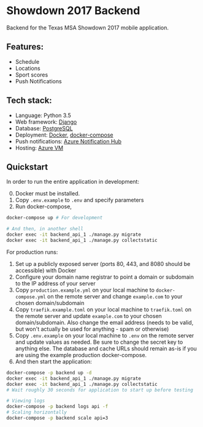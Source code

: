# **Showdown 2017 Backend**
Backend for the Texas MSA Showdown 2017 mobile application.

## Features:
* Schedule
* Locations
* Sport scores
* Push Notifications

## Tech stack:
* Language: Python 3.5
* Web framework: [Django](https://www.djangoproject.com)
* Database: [PostgreSQL](https://www.postgresql.org/)
* Deployment: [Docker](https://www.docker.com/), [docker-compose](https://docs.docker.com/compose/)
* Push notifications: [Azure Notification Hub](https://azure.microsoft.com/en-us/services/notification-hubs/)
* Hosting: [Azure VM](https://docs.microsoft.com/en-us/azure/virtual-machines/virtual-machines-linux-docker-compose-quickstart)


## Quickstart

In order to run the entire application in development:

0. Docker must be installed. 
1. Copy ```.env.example``` to ```.env``` and specify parameters
2. Run docker-compose,

```bash
docker-compose up # For development

# And then, in another shell
docker exec -it backend_api_1 ./manage.py migrate
docker exec -it backend_api_1 ./manage.py collectstatic
```

For production runs:
1. Set up a publicly exposed server (ports 80, 443, and 8080 should be accessible) with Docker
2. Configure your domain name registrar to point a domain or subdomain to the IP address of your server
3. Copy ```production.example.yml``` on your local machine to ```docker-compose.yml``` on the remote server and change ```example.com``` to your chosen domain/subdomain
4. Copy ```traefik.example.toml``` on your local machine to ```traefik.toml``` on the remote server and update ```example.com``` to your chosen domain/subdomain. Also change the email address (needs to be valid, but won't actually be used for anything - spam or otherwise)
5. Copy ```.env.example``` on your local machine to ```.env``` on the remote server and update values as needed. Be sure to change the secret key to anything else. The database and cache URLs should remain as-is if you are using the example production docker-compose.
6. And then start the application:
```bash
docker-compose -p backend up -d
docker exec -it backend_api_1 ./manage.py migrate
docker exec -it backend_api_1 ./manage.py collectstatic
# Wait roughly 30 seconds for application to start up before testing

# Viewing logs
docker-compose -p backend logs api -f
# Scaling horizontally
docker-compose -p backend scale api=3
```
